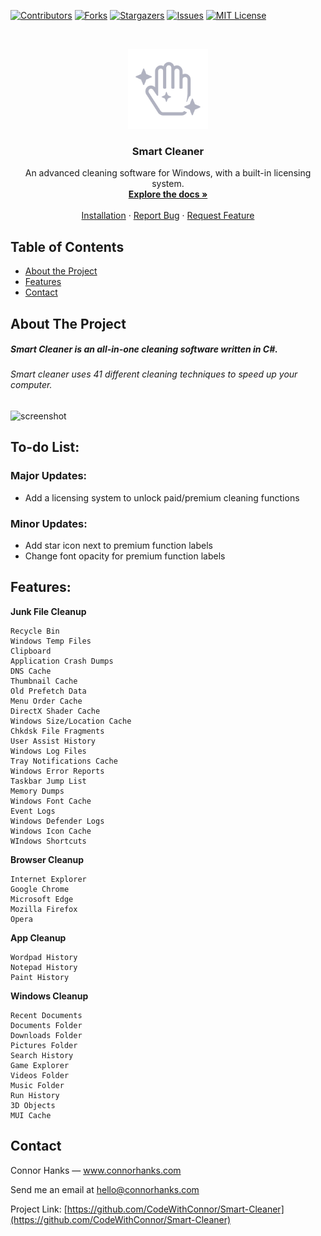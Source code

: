 <!-- PROJECT SHIELDS -->
<!--
*** I'm using markdown "reference style" links for readability.
*** Reference links are enclosed in brackets [ ] instead of parentheses ( ).
*** See the bottom of this document for the declaration of the reference variables
*** for contributors-url, forks-url, etc. This is an optional, concise syntax you may use.
*** https://www.markdownguide.org/basic-syntax/#reference-style-links
-->
[![Contributors][contributors-shield]][contributors-url]
[![Forks][forks-shield]][forks-url]
[![Stargazers][stars-shield]][stars-url]
[![Issues][issues-shield]][issues-url]
[![MIT License][license-shield]][license-url]



<!-- PROJECT LOGO -->
<br />
<p align="center">
  <a href="https://github.com/ConnorHanks/Smart-Cleaner">
    <img src="images/logo.png" alt="Logo" width="128" height="128">
  </a>
  <h3 align="center">Smart Cleaner</h3>

  <p align="center">
    An advanced cleaning software for Windows, with a built-in licensing system.
    <br />
    <a href="https://github.com/ConnorHanks/Smart-Cleaner"><strong>Explore the docs »</strong></a>
    <br />
    <br />
    <a href="https://github.com/ConnorHanks/Smart-Cleaner/blob/master/README.md#installation">Installation</a>
    ·
    <a href="https://github.com/ConnorHanks/Smart-Cleaner/issues">Report Bug</a>
    ·
    <a href="https://github.com/ConnorHanks/Smart-Cleaner/issues">Request Feature</a>
  </p>
</p>



<!-- TABLE OF CONTENTS -->
## Table of Contents

* [About the Project](#about-the-project)
* [Features](#features)
* [Contact](#contact)



<!-- ABOUT THE PROJECT -->
## About The Project

<h5>Smart Cleaner is an all-in-one cleaning software written in C#.</h5>
<h6>Smart cleaner uses 41 different cleaning techniques to speed up your computer.</h6>

<p align="left">
<img src="https://i.ibb.co/8zsgTF2/screenshot.png" alt="screenshot">
 </p>



<!-- TO-DO LIST -->
## To-do List:
### Major Updates:
- Add a licensing system to unlock paid/premium cleaning functions

### Minor Updates:
- Add star icon next to premium function labels
- Change font opacity for premium function labels



<!-- TO-DO LIST -->
## Features:
**Junk File Cleanup**
```
Recycle Bin
Windows Temp Files
Clipboard
Application Crash Dumps
DNS Cache
Thumbnail Cache
Old Prefetch Data
Menu Order Cache
DirectX Shader Cache
Windows Size/Location Cache
Chkdsk File Fragments
User Assist History
Windows Log Files
Tray Notifications Cache
Windows Error Reports
Taskbar Jump List
Memory Dumps
Windows Font Cache
Event Logs
Windows Defender Logs
Windows Icon Cache
WIndows Shortcuts
```

**Browser Cleanup**
```
Internet Explorer
Google Chrome
Microsoft Edge
Mozilla Firefox
Opera
```

**App Cleanup**
```
Wordpad History
Notepad History
Paint History
```

**Windows Cleanup**
```
Recent Documents
Documents Folder
Downloads Folder
Pictures Folder
Search History
Game Explorer
Videos Folder
Music Folder
Run History
3D Objects
MUI Cache
```


<!-- CONTACT -->
## Contact

Connor Hanks — www.connorhanks.com

Send me an email at hello@connorhanks.com

Project Link: [https://github.com/CodeWithConnor/Smart-Cleaner](https://github.com/CodeWithConnor/Smart-Cleaner)








<!-- MARKDOWN LINKS & IMAGES -->
<!-- https://www.markdownguide.org/basic-syntax/#reference-style-links -->
[contributors-shield]: https://img.shields.io/github/contributors/ConnorHanks/Smart-Cleaner.svg?style=flat-square
[contributors-url]: https://github.com/ConnorHanks/Smart-Cleaner/graphs/contributors
[forks-shield]: https://img.shields.io/github/forks/ConnorHanks/Smart-Cleaner.svg?style=flat-square
[forks-url]: https://github.com/ConnorHanks/Smart-Cleaner/network/members
[stars-shield]: https://img.shields.io/github/stars/ConnorHanks/Smart-Cleaner.svg?style=flat-square
[stars-url]: https://github.com/ConnorHanks/Smart-Cleaner/stargazers
[issues-shield]: https://img.shields.io/github/issues/ConnorHanks/Smart-Cleaner.svg?style=flat-square
[issues-url]: https://github.com/ConnorHanks/Smart-Cleaner/issues
[license-shield]: https://img.shields.io/github/license/ConnorHanks/Smart-Cleaner.svg?style=flat-square
[license-url]: https://github.com/ConnorHanks/Smart-Cleaner/blob/master/LICENSE.txt
[product-screenshot]: images/screenshot.png
